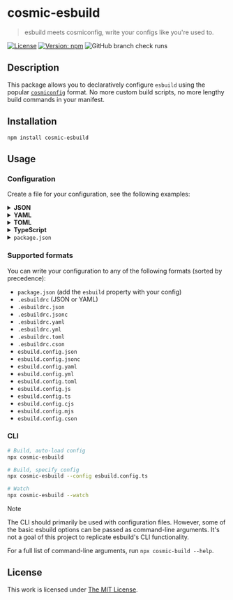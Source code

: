 # cosmic-esbuild

> esbuild meets cosmiconfig, write your configs like you're used to.

[![License](https://img.shields.io/github/license/idleberg/cosmic-esbuild?color=blue&style=for-the-badge)](https://github.com/idleberg/cosmic-esbuild/blob/main/LICENSE)
[![Version: npm](https://img.shields.io/npm/v/cosmic-esbuild?style=for-the-badge)](https://www.npmjs.org/package/cosmic-esbuild)
![GitHub branch check runs](https://img.shields.io/github/check-runs/idleberg/cosmic-esbuild/main?style=for-the-badge)

## Description

This package allows you to declaratively configure `esbuild` using the popular [`cosmiconfig`](https://github.com/cosmiconfig/cosmiconfig) format. No more custom build scripts, no more lengthy build commands in your manifest.

## Installation

```shell
npm install cosmic-esbuild
```

## Usage

### Configuration

Create a file for your configuration, see the following examples:

<details>
<summary><strong>JSON</strong></summary>

```json
{
	"bundle": true,
	"entryPoints": ["app.js"],
	"outdir": "lib",
	"sourcemap": "external"
}
```

</details>

<details>
<summary><strong>YAML</strong></summary>

```yaml
bundle: true
entryPoints:
  - "app.js"
outdir: "lib"
sourcemap: "external"
```

</details>

<details>
<summary><strong>TOML</strong></summary>

```toml
bundle = true
entryPoints = [ "app.js" ]
outdir = "lib"
sourcemap = "external"
```

</details>

<details>
<summary><strong>TypeScript</strong></summary>

```typescript
import { defineConfig } from "cosmic-esbuild";

export default defineConfig({
	bundle: true,
	entryPoints: ["app.js"],
	outdir: "dist",
	sourcemap: "external",
});
```
</details>

<details>
<summary><code>package.json</code></summary>

This is an extended example that also includes possible scripts

```json
{
	"name": "your-package",
	"scripts": {
		"build": "cosmic-esbuild",
		"dev": "cosmic-esbuild --watch"
	},
	"esbuild": {
		"bundle": true,
		"entryPoints": ["app.js"],
		"outdir": "lib",
		"sourcemap": "external"
	}
}
```

</details>

### Supported formats

You can write your configuration to any of the following formats (sorted by precedence):

- `package.json` (add the `esbuild` property with your config)
- `.esbuildrc` (JSON or YAML)
- `.esbuildrc.json`
- `.esbuildrc.jsonc`
- `.esbuildrc.yaml`
- `.esbuildrc.yml`
- `.esbuildrc.toml`
- `.esbuildrc.cson`
- `esbuild.config.json`
- `esbuild.config.jsonc`
- `esbuild.config.yaml`
- `esbuild.config.yml`
- `esbuild.config.toml`
- `esbuild.config.js`
- `esbuild.config.ts`
- `esbuild.config.cjs`
- `esbuild.config.mjs`
- `esbuild.config.cson`

### CLI

```sh
# Build, auto-load config
npx cosmic-esbuild

# Build, specify config
npx cosmic-esbuild --config esbuild.config.ts

# Watch
npx cosmic-esbuild --watch
```

> [!NOTE]
> The CLI should primarily be used with configuration files. However, some of the basic esbuild options can be passed as command-line arguments. It's not a goal of this project to replicate esbuild's CLI functionality.

For a full list of command-line arguments, run `npx cosmic-build --help`.

## License

This work is licensed under [The MIT License](LICENSE).
